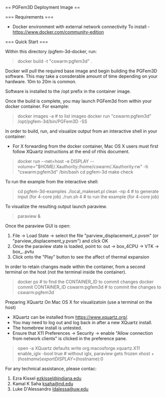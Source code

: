 == PGFem3D Deployment Image ==

=== Requirements ===
  * Docker environment with external network connectivity
    To install - https://www.docker.com/community-edition    

=== Quick Start ===

Within this directory /pgfem-3d-docker, run:

 > docker build -t "cswarm:pgfem3d" .

Docker will pull the required base image and begin building the
PGFem3D software. This may take a consderable amount of time
depending on your hardware. 10m to 20m is common.

Software is installed to the /opt prefix in the container image.

Once the build is complete, you may launch PGFem3d from within your
docker container. For example:

 > docker images -a      # to list images
 > docker run "cswarm:pgfem3d" /opt/pgfem-3d/bin/PGFem3D -SS

In order to build, run, and visualize output from an interactive shell in your
container:
 * For X forwarding from the docker container, Mac OS X users must first follow
   XQuartz instructions at the end of rthis document.

 > docker run --net=host -e DISPLAY --volume="$HOME/.Xauthority:/home/cswarm/.Xauthority:rw" -ti "cswarm:pgfem3d" /bin/bash
 > cd pgfem-3d
 > make check

To run the example from the interactive shell:

 > cd pgfem-3d-examples 
 > ./local_makeset.pl clean -np 4  # to generate input (for 4-core job)
 > ./run.sh 4                      # to run the example (for 4-core job)

To visualize the resulting output launch paraview.

 > paraview &

Once the paraview GUI is open:
 1. File -> Load State -> select the file "parview_displacement_z.pvsm" (or "parview_displacement_y.pvsm") and click OK
 2. Once the paraview state is loaded, point to: out -> box_4CPU -> VTK -> box_..pvtu 
 3. Click onto the "Play" button to see the affect of thermal expansion

In order to retain changes made within the container, from a second terminal on
the host (not the terminal inside the container).

 > docker ps                       # to find the CONTAINER_ID to commit changes
 > docker commit CONTAINER_ID cswarm:pgfem3d # to commit the changes to cswarm:pgfem3d

Preparing XQuartz On Mac OS X for visualizatoin (use a terminal on the host)
 * XQuartz can be installed from https://www.xquartz.org/.
 * You may need to log out and log back in after a new XQuartz install.
 * The homebrew install is untested.
 * Ensure that X11 Preferences -> Security -> enable "Allow connection from
   network clients" is clicked in the preference pane.

 > open -a XQuartz
 > defaults write org.macosforge.xquartz.X11 enable_iglx -bool true # without iglx, paraview gets frozen
 > xhost + $(hostname)
 > export DISPLAY=$(hostname):0 

For any technical assistance, please contac:
1. Ezra Kissel <ezkissel@indiana.edu>
2. Kamal K Saha <ksaha@nd.edu>
3. Luke D'Alessandro <ldalessa@uw.edu>
